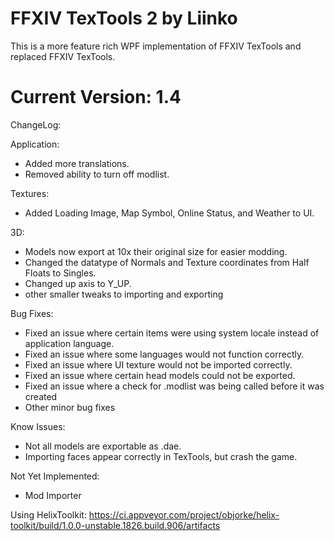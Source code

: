 
# FFXIV TexTools 2 by Liinko
This is a more feature rich WPF implementation of FFXIV TexTools and replaced FFXIV TexTools.

# Current Version: 1.4
ChangeLog:

Application:
 - Added more translations.
 - Removed ability to turn off modlist.
 
Textures:
 - Added Loading Image, Map Symbol, Online Status, and Weather to UI.

3D:
 - Models now export at 10x their original size for easier modding.
 - Changed the datatype of Normals and Texture coordinates from Half Floats to Singles.
 - Changed up axis to Y_UP.
 - other smaller tweaks to importing and exporting

Bug Fixes:
 - Fixed an issue where certain items were using system locale instead of application language.
 - Fixed an issue where some languages would not function correctly.
 - Fixed an issue where UI texture would not be imported correctly.
 - Fixed an issue where certain head models could not be exported.
 - Fixed an issue where a check for .modlist was being called before it was created
 - Other minor bug fixes

Know Issues:
 - Not all models are exportable as .dae.
 - Importing faces appear correctly in TexTools, but crash the game.

Not Yet Implemented:
* Mod Importer

Using HelixToolkit:
https://ci.appveyor.com/project/objorke/helix-toolkit/build/1.0.0-unstable.1826.build.906/artifacts
